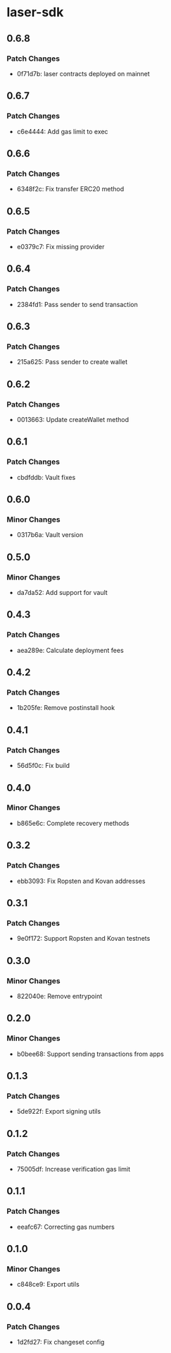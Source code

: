 # laser-sdk

## 0.6.8

### Patch Changes

-   0f71d7b: laser contracts deployed on mainnet

## 0.6.7

### Patch Changes

-   c6e4444: Add gas limit to exec

## 0.6.6

### Patch Changes

-   6348f2c: Fix transfer ERC20 method

## 0.6.5

### Patch Changes

-   e0379c7: Fix missing provider

## 0.6.4

### Patch Changes

-   2384fd1: Pass sender to send transaction

## 0.6.3

### Patch Changes

-   215a625: Pass sender to create wallet

## 0.6.2

### Patch Changes

-   0013663: Update createWallet method

## 0.6.1

### Patch Changes

-   cbdfddb: Vault fixes

## 0.6.0

### Minor Changes

-   0317b6a: Vault version

## 0.5.0

### Minor Changes

-   da7da52: Add support for vault

## 0.4.3

### Patch Changes

-   aea289e: Calculate deployment fees

## 0.4.2

### Patch Changes

-   1b205fe: Remove postinstall hook

## 0.4.1

### Patch Changes

-   56d5f0c: Fix build

## 0.4.0

### Minor Changes

-   b865e6c: Complete recovery methods

## 0.3.2

### Patch Changes

-   ebb3093: Fix Ropsten and Kovan addresses

## 0.3.1

### Patch Changes

-   9e0f172: Support Ropsten and Kovan testnets

## 0.3.0

### Minor Changes

-   822040e: Remove entrypoint

## 0.2.0

### Minor Changes

-   b0bee68: Support sending transactions from apps

## 0.1.3

### Patch Changes

-   5de922f: Export signing utils

## 0.1.2

### Patch Changes

-   75005df: Increase verification gas limit

## 0.1.1

### Patch Changes

-   eeafc67: Correcting gas numbers

## 0.1.0

### Minor Changes

-   c848ce9: Export utils

## 0.0.4

### Patch Changes

-   1d2fd27: Fix changeset config
